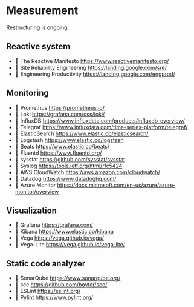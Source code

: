 # Measurement

Restructuring is ongoing.

## Reactive system

* 📃 The Reactive Manifesto <https://www.reactivemanifesto.org/>
* 📃 Site Reliability Engineering <https://landing.google.com/sre/>
* 📃 Engineering Productivity <https://landing.google.com/engprod/>

## Monitoring

* 🔷 Promethus <https://prometheus.io/>
* 🔷 Loki <https://grafana.com/oss/loki/>
* 🔷 InfluxDB <https://www.influxdata.com/products/influxdb-overview/>
* 🔷 Telegraf <https://www.influxdata.com/time-series-platform/telegraf/>
* 🔷 ElasticSearch <https://www.elastic.co/elasticsearch/>
* 🔷 Logstash <https://www.elastic.co/logstash>
* 🔷 Beats <https://www.elastic.co/beats/>
* 🔷 Fluentd <https://www.fluentd.org/>
* 🔷 sysstat <https://github.com/sysstat/sysstat>
* 📗 Syslog <https://tools.ietf.org/html/rfc5424>
* 🔺 AWS CloudWatch <https://aws.amazon.com/cloudwatch/>
* 🔺 Datadog <https://www.datadoghq.com/>
* 🔺 Azure Monitor <https://docs.microsoft.com/en-us/azure/azure-monitor/overview>

## Visualization

* 🔷 Grafana <https://grafana.com/>
* 🔷 Kibana <https://www.elastic.co/kibana>
* 🔷 Vega <https://vega.github.io/vega/>
* 🔷 Vega-Lite <https://vega.github.io/vega-lite/>

## Static code analyzer

* 🔷 SonarQube <https://www.sonarqube.org/>
* 🔷 scc <https://github.com/boyter/scc/>
* 🔷 ESLint <https://eslint.org/>
* 🔷 Pylint <https://www.pylint.org/>
